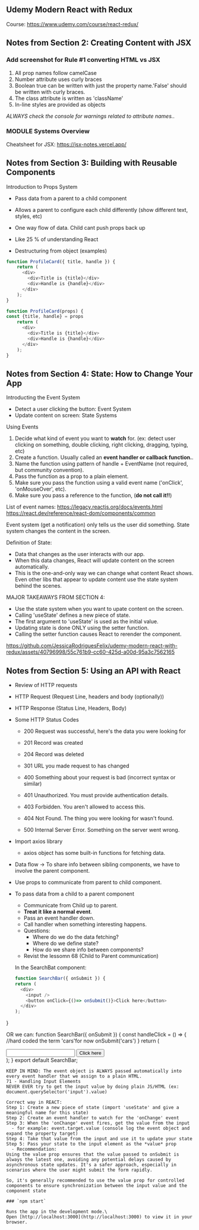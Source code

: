 ## Udemy Modern React with Redux
Course: https://www.udemy.com/course/react-redux/

## Notes from Section 2: Creating Content with JSX

### Add screenshot for Rule #1 converting HTML vs JSX
 1) All prop names follow camelCase
 2) Number attribute uses curly braces
 3) Boolean true can be written with just the property name.'False' should be written with curly braces.
 4) The class attribute  is written as 'className'
 5) In-line styles are provided as objects

*ALWAYS check the console for warnings related to attribute names.*.

### MODULE Systems Overview

Cheatsheet for JSX: https://jsx-notes.vercel.app/

## Notes from Section 3: Building with Reusable Components

Introduction to Props System
- Pass data from a parent to a child component
- Allows a parent to configure each child differently (show different text, styles, etc)
- One way flow of data. Child cant push props back up
- Like 25 % of understanding React

- Destructuring from object (examples)
```javascript
function ProfileCard({ title, handle }) {
    return (
      <div>
        <div>Title is {title}</div>
        <div>Handle is {handle}</div>
      </div>
    );
}

function ProfileCard(props) {
const {title, handle} = props
    return (
      <div>
        <div>Title is {title}</div>
        <div>Handle is {handle}</div>
      </div>
    );
}
```

## Notes from Section 4: State: How to Change Your App
Introducting the Event System
- Detect a user clicking the button: Event System
- Update content on screen: State Systems

Using Events
1) Decide what kind of event you want to **watch** for. (ex: detect user clicking on something, double clicking, right clicking, dragging, typing, etc)
2) Create a function. Usually called an **event handler or callback function.**.
3) Name the function using pattern of handle + EventName (not required, but community convention).
4) Pass the function as a prop to a plain element.
5) Make sure you pass the function using a valid event name ('onClick', 'onMouseOver', etc).
6) Make sure you pass a reference to the function, (**do not call it!!**)

List of event names:
https://legacy.reactjs.org/docs/events.html
https://react.dev/reference/react-dom/components/common

Event system (get a notification) only tells us the user did something.
State system changes the content in the screen.

Definition of State:
- Data that changes as the user interacts with our app.
- When this data changes, React will update content on the screen automatically.
- This is the one-and-only way we can change what content React shows.
Even other libs that appear to update content use the state system behind the scenes.

MAJOR TAKEAWAYS FROM SECTION 4:
- Use the state system when you want to upate content on the screen.
- Calling 'useState' defines a new piece of state.
- The first argument to 'useState' is used as the initial value.
- Updating state is done ONLY using the setter function.
- Calling the setter function causes React to rerender the component.

https://github.com/JessicaRodriguesFelix/udemy-modern-react-with-redux/assets/40796998/55c761b9-cc60-425d-a00d-95a3c7562165

## Notes from Section 5: Using an API with React

- Review of HTTP requests
- HTTP Request (Request Line, headers and body (optionally))
- HTTP Response (Status Line, Headers, Body)
- Some HTTP Status Codes
  - 200 Request was successful, here's the data you were looking for
  - 201 Record was created
  - 204 Record was deleted
  
  - 301 URL you made request to has changed

  - 400 Something about your request is bad (incorrect syntax or similar)
  - 401 Unauthorized. You must provide authentication details.
  - 403 Forbidden. You aren't allowed to access this.
  - 404 Not Found. The thing you were looking for wasn't found.

  - 500 Internal Server Error. Something on the server went wrong.

- Import axios library
  - axios object has some built-in functions for fetching data.

- Data flow -> To share info between sibling components, we have to involve the parent component.
- Use props to communicate from parent to child component.
- To pass data from a child to a parent component 
  - Communicate from Child up to parent.
  - **Treat it like a normal event**.
  - Pass an event handler down.
  - Call handler when something interesting happens.
  - Questions:
    - Where do we do the data fetching?
    - Where do we define state?
    - How do we share info between components?
  - Revist the lessomn 68 (Child to Parent communication)

  In the SearchBat component:
  ```javascript
  function SearchBar({ onSubmit }) {
  return (
    <div>
      <input />
      <button onClick={()=> onSubmit()}>Click here</button>
    </div>
  );
}

OR we can:
function SearchBar({ onSubmit }) {
    const handleClick = () => {
        //hard coded the term 'cars'for now
        onSubmit('cars')
    }
  return (
    <div>
      <input />
      <button onClick={handleClick}>Click here</button>
    </div>
  );
}
export default SearchBar;
```
KEEP IN MIND: The event object is ALWAYS passed automatically into every event handler that we assign to a plain HTML.
71 - Handling Input Elements
NEVER EVER try to get the input value by doing plain JS/HTML (ex: document.querySelector('input').value)

Correct way in REACT:
Step 1: Create a new piece of state (import 'useState' and give a meaningful name for this state)
Step 2: Create an event handler to watch for the 'onChange' event
Step 3: When the 'onChange' event fires, get the value from the input
  - for example: event.target.value (console log the event object and expand the property target)
Step 4: Take that value from the input and use it to update your state
Step 5: Pass your state to the input element as the *value* prop
  - Recommendation:
Using the value prop ensures that the value passed to onSubmit is always the latest one, avoiding any potential delays caused by asynchronous state updates. It's a safer approach, especially in scenarios where the user might submit the form rapidly.

So, it's generally recommended to use the value prop for controlled components to ensure synchronization between the input value and the component state

### `npm start`

Runs the app in the development mode.\
Open [http://localhost:3000](http://localhost:3000) to view it in your browser.

